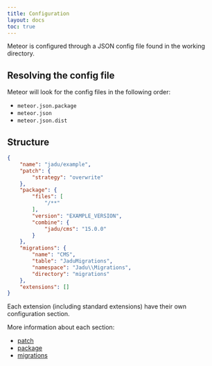```yaml
---
title: Configuration
layout: docs
toc: true
---
```

Meteor is configured through a JSON config file found in the working directory.

## Resolving the config file

Meteor will look for the config files in the following order:

* `meteor.json.package`
* `meteor.json`
* `meteor.json.dist`

## Structure

```json
{
    "name": "jadu/example",
    "patch": {
        "strategy": "overwrite"
    },
    "package": {
        "files": [
            "/**"
        ],
        "version": "EXAMPLE_VERSION",
        "combine": {
            "jadu/cms": "15.0.0"
        }
    },
    "migrations": {
        "name": "CMS",
        "table": "JaduMigrations",
        "namespace": "Jadu\\Migrations",
        "directory": "migrations"
    },
    "extensions": []
}
```

Each extension (including standard extensions) have their own configuration section.

More information about each section:

* [patch](/docs/patch#configuration)
* [package](/docs/package#configuration)
* [migrations](/docs/migrations#configuration)
